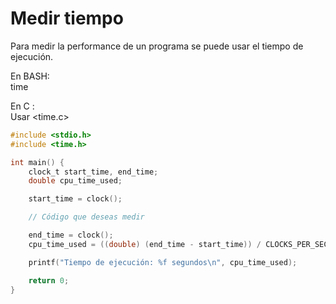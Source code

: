 # Medir tiempo

Para medir la performance de un programa se puede usar el tiempo de ejecución.  

En BASH:  
time <programa>

En C :  
Usar <time.c>
```c
#include <stdio.h>
#include <time.h>

int main() {
    clock_t start_time, end_time;
    double cpu_time_used;

    start_time = clock();

    // Código que deseas medir

    end_time = clock();
    cpu_time_used = ((double) (end_time - start_time)) / CLOCKS_PER_SEC;

    printf("Tiempo de ejecución: %f segundos\n", cpu_time_used);

    return 0;
}

```


